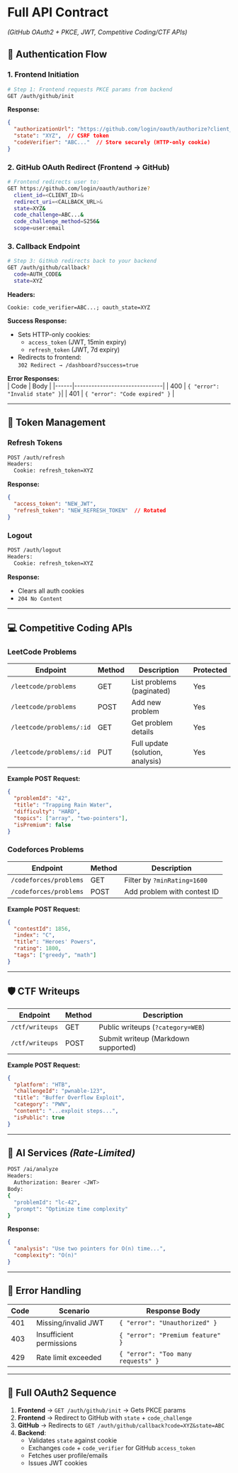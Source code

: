 # **Full API Contract**  
*(GitHub OAuth2 + PKCE, JWT, Competitive Coding/CTF APIs)*  

## **🔐 Authentication Flow**  
### **1. Frontend Initiation**  
```bash
# Step 1: Frontend requests PKCE params from backend
GET /auth/github/init
```
**Response:**  
```json
{
  "authorizationUrl": "https://github.com/login/oauth/authorize?client_id=...&state=XYZ&code_challenge=ABC...",
  "state": "XYZ",  // CSRF token
  "codeVerifier": "ABC..."  // Store securely (HTTP-only cookie)
}
```

### **2. GitHub OAuth Redirect (Frontend → GitHub)**  
```bash
# Frontend redirects user to:
GET https://github.com/login/oauth/authorize?
  client_id=<CLIENT_ID>&
  redirect_uri=<CALLBACK_URL>&
  state=XYZ&
  code_challenge=ABC...&
  code_challenge_method=S256&
  scope=user:email
```

### **3. Callback Endpoint**  
```bash
# Step 3: GitHub redirects back to your backend
GET /auth/github/callback?
  code=AUTH_CODE&
  state=XYZ
```
**Headers:**  
```
Cookie: code_verifier=ABC...; oauth_state=XYZ
```

**Success Response:**  
- Sets HTTP-only cookies:  
  - `access_token` (JWT, 15min expiry)  
  - `refresh_token` (JWT, 7d expiry)  
- Redirects to frontend:  
  `302 Redirect → /dashboard?success=true`

**Error Responses:**  
| Code | Body                          |
|------|-------------------------------|
| 400  | `{ "error": "Invalid state" }`|
| 401  | `{ "error": "Code expired" }` |

---

## **🔄 Token Management**  
### **Refresh Tokens**  
```bash
POST /auth/refresh
Headers:
  Cookie: refresh_token=XYZ
```
**Response:**  
```json
{
  "access_token": "NEW_JWT",
  "refresh_token": "NEW_REFRESH_TOKEN"  // Rotated
}
```

### **Logout**  
```bash
POST /auth/logout
Headers:
  Cookie: refresh_token=XYZ
```
**Response:**  
- Clears all auth cookies  
- `204 No Content`

---

## **💻 Competitive Coding APIs**  
### **LeetCode Problems**  
| Endpoint                     | Method | Description                          | Protected |
|------------------------------|--------|--------------------------------------|-----------|
| `/leetcode/problems`          | GET    | List problems (paginated)            | Yes       |
| `/leetcode/problems`          | POST   | Add new problem                      | Yes       |
| `/leetcode/problems/:id`      | GET    | Get problem details                  | Yes       |
| `/leetcode/problems/:id`      | PUT    | Full update (solution, analysis)     | Yes       |

**Example POST Request:**  
```json
{
  "problemId": "42",
  "title": "Trapping Rain Water",
  "difficulty": "HARD",
  "topics": ["array", "two-pointers"],
  "isPremium": false
}
```

### **Codeforces Problems**  
| Endpoint                     | Method | Description                          |
|------------------------------|--------|--------------------------------------|
| `/codeforces/problems`       | GET    | Filter by `?minRating=1600`          |
| `/codeforces/problems`       | POST   | Add problem with contest ID          |

**Example POST Request:**  
```json
{
  "contestId": 1856,
  "index": "C",
  "title": "Heroes' Powers",
  "rating": 1800,
  "tags": ["greedy", "math"]
}
```

---

## **🛡️ CTF Writeups**  
| Endpoint                     | Method | Description                          |
|------------------------------|--------|--------------------------------------|
| `/ctf/writeups`              | GET    | Public writeups (`?category=WEB`)    |
| `/ctf/writeups`              | POST   | Submit writeup (Markdown supported)  |

**Example POST Request:**  
```json
{
  "platform": "HTB",
  "challengeId": "pwnable-123",
  "title": "Buffer Overflow Exploit",
  "category": "PWN",
  "content": "...exploit steps...",
  "isPublic": true
}
```

---

## **🤖 AI Services** *(Rate-Limited)*  
```bash
POST /ai/analyze
Headers:
  Authorization: Bearer <JWT>
Body:
{
  "problemId": "lc-42",
  "prompt": "Optimize time complexity"
}
```
**Response:**  
```json
{
  "analysis": "Use two pointers for O(n) time...",
  "complexity": "O(n)"
}
```

---

## **🔧 Error Handling**  
| Code | Scenario                      | Response Body                     |
|------|-------------------------------|-----------------------------------|
| 401  | Missing/invalid JWT           | `{ "error": "Unauthorized" }`     |
| 403  | Insufficient permissions      | `{ "error": "Premium feature" }`  |
| 429  | Rate limit exceeded           | `{ "error": "Too many requests" }`|

---

## **📜 Full OAuth2 Sequence**  
1. **Frontend** → `GET /auth/github/init` → Gets PKCE params  
2. **Frontend** → Redirect to GitHub with `state` + `code_challenge`  
3. **GitHub** → Redirects to `GET /auth/github/callback?code=XYZ&state=ABC`  
4. **Backend**:  
   - Validates `state` against cookie  
   - Exchanges `code` + `code_verifier` for GitHub `access_token`  
   - Fetches user profile/emails  
   - Issues JWT cookies  
